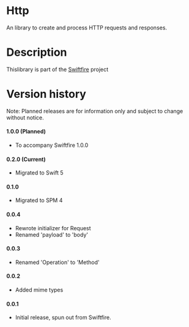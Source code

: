 # Http
An library to create and process HTTP requests and responses.

# Description
Thislibrary is part of the [Swiftfire](http://swiftfire.nl) project

# Version history

Note: Planned releases are for information only and subject to change without notice.

#### 1.0.0 (Planned)

- To accompany Swiftfire 1.0.0

#### 0.2.0 (Current)

- Migrated to Swift 5

#### 0.1.0

- Migrated to SPM 4

#### 0.0.4

- Rewrote initializer for Request
- Renamed 'payload' to 'body'

#### 0.0.3

- Renamed 'Operation' to 'Method'

#### 0.0.2

- Added mime types

#### 0.0.1

- Initial release, spun out from Swiftfire.
